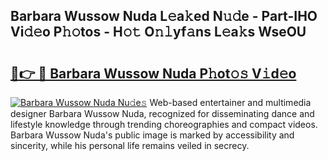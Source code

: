 ## Barbara Wussow Nuda L𝚎a𝚔ed N𝚞𝚍e - Part-IHO Vi𝚍𝚎o P𝚑𝚘tos - H𝚘𝚝 O𝚗𝚕yf𝚊ns L𝚎a𝚔s WseOU

# <h2><a href="http://kf1dfu.oniu.top/?m=Barbara+Wussow+Nuda">🔗👉 🔴 Barbara Wussow Nuda P𝚑ot𝚘𝚜 V𝚒d𝚎o</a></h2>

[![Barbara Wussow Nuda Nu𝚍e𝚜](https://i.imgur.com/0qMVB7G.gif)](http://kf1dfu.oniu.top/?m=Barbara+Wussow+Nuda)
Web-based entertainer and multimedia designer Barbara Wussow Nuda, recognized for disseminating dance and lifestyle knowledge through trending choreographies and compact videos. Barbara Wussow Nuda's public image is marked by accessibility and sincerity, while his personal life remains veiled in secrecy.  
